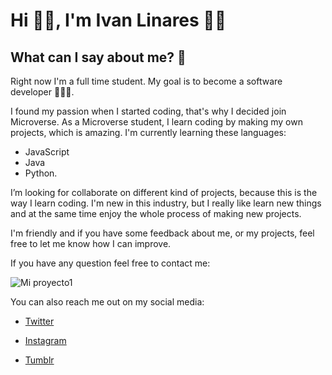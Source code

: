 # Hi 👋🏻, I'm Ivan Linares 🧔🏻‍ 


## What can I say about me? 🤔


Right now I'm a full time student. My goal is to become a software developer 👨🏻‍💻.

I found my passion when I started coding, that's why I decided join Microverse. As a Microverse student, I learn coding by making my own projects, which is amazing. I'm currently learning these languages:
- JavaScript 
- Java 
- Python.

I’m looking for collaborate on different kind of projects, because this is the way I learn coding. I'm new in this industry, but I really like learn new things and at the same time enjoy the whole process of making new projects.

I'm friendly and if you have some feedback about me, or my projects, feel free to let me know how I can improve. 

If you have any question feel free to contact me:  
 
![Mi proyecto1](https://user-images.githubusercontent.com/73128809/146068457-0aee3c23-2b4a-48f3-b0d8-612761ebd7f0.png)


You can also reach me out on my social media: 

- <a href="https://twitter.com/ivangaona92">Twitter</a>

- <a href="https://www.instagram.com/ivan_gaona/?hl=es-la">Instagram</a>

- <a href="https://ivan-gaona.tumblr.com/">Tumblr</a>

